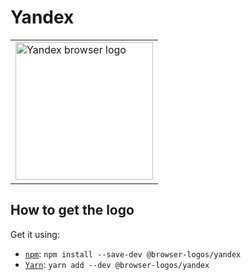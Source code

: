 Yandex
======

<!-- markdownlint-disable line-length no-inline-html -->
<table>
    <tr height=230>
        <td>
            <a href="https://github.com/alrra/browser-logos/tree/896ab303b43decd25c518ea5dc0081e6974d344a/src/yandex">
                <img width=220 src="https://raw.githubusercontent.com/alrra/browser-logos/896ab303b43decd25c518ea5dc0081e6974d344a/src/yandex/yandex_512x512.png" alt="Yandex browser logo">
            </a>
        </td>
    </tr>
</table>
<!-- markdownlint-enable line-length no-inline-html -->

How to get the logo
-------------------

Get it using:

* [`npm`][npm]: `npm install --save-dev @browser-logos/yandex`
* [`Yarn`][yarn]: `yarn add --dev @browser-logos/yandex`

<!-- Link labels: -->

[npm]: https://www.npmjs.com/
[yarn]: https://yarnpkg.com/
